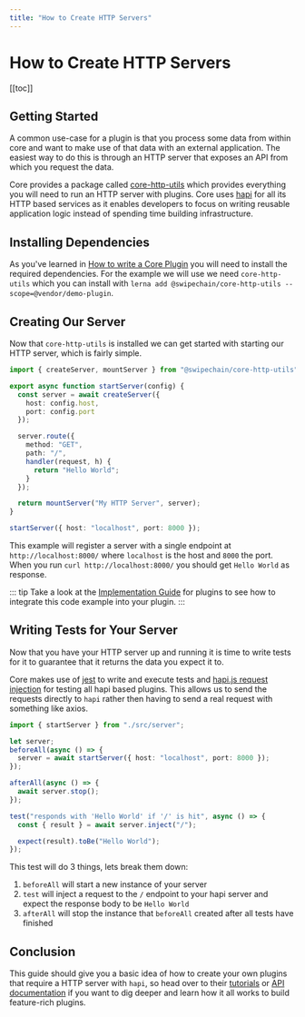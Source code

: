 ```yaml
---
title: "How to Create HTTP Servers"
---
```


# How to Create HTTP Servers

[[toc]]

## Getting Started

A common use-case for a plugin is that you process some data from within core and want to make use of that data with an external application. The easiest way to do this is through an HTTP server that exposes an API from which you request the data.

Core provides a package called [core-http-utils](https://github.com/Swipechain/swipechain-core/tree/develop/packages/core-http-utils/src) which provides everything you will need to run an HTTP server with plugins. Core uses [hapi](https://hapijs.com/) for all its HTTP based services as it enables developers to focus on writing reusable application logic instead of spending time building infrastructure.

## Installing Dependencies

As you've learned in [How to write a Core Plugin](/tutorials/core/plugins/how-to-write-a-core-plugin.html) you will need to install the required dependencies. For the example we will use we need `core-http-utils` which you can install with `lerna add @swipechain/core-http-utils --scope=@vendor/demo-plugin`.

## Creating Our Server

Now that `core-http-utils` is installed we can get started with starting our HTTP server, which is fairly simple.

```ts
import { createServer, mountServer } from "@swipechain/core-http-utils";

export async function startServer(config) {
  const server = await createServer({
    host: config.host,
    port: config.port
  });

  server.route({
    method: "GET",
    path: "/",
    handler(request, h) {
      return "Hello World";
    }
  });

  return mountServer("My HTTP Server", server);
}

startServer({ host: "localhost", port: 8000 });
```

This example will register a server with a single endpoint at `http://localhost:8000/` where `localhost` is the host and `8000` the port. When you run `curl http://localhost:8000/` you should get `Hello World` as response.

::: tip
Take a look at the [Implementation Guide](/tutorials/core/plugins/how-to-write-a-core-plugin.html#implementation) for plugins to see how to integrate this code example into your plugin.
:::

## Writing Tests for Your Server

Now that you have your HTTP server up and running it is time to write tests for it to guarantee that it returns the data you expect it to.

Core makes use of [jest](https://jestjs.io/) to write and execute tests and [hapi.js request injection](https://hapijs.com/api#-await-serverinjectoptions) for testing all hapi based plugins. This allows us to send the requests directly to `hapi` rather then having to send a real request with something like axios.

```ts
import { startServer } from "./src/server";

let server;
beforeAll(async () => {
  server = await startServer({ host: "localhost", port: 8000 });
});

afterAll(async () => {
  await server.stop();
});

test("responds with 'Hello World' if '/' is hit", async () => {
  const { result } = await server.inject("/");

  expect(result).toBe("Hello World");
});
```

This test will do 3 things, lets break them down:

1. `beforeAll` will start a new instance of your server
2. `test` will inject a request to the `/` endpoint to your hapi server and expect the response body to be `Hello World`
3. `afterAll` will stop the instance that `beforeAll` created after all tests have finished

## Conclusion

This guide should give you a basic idea of how to create your own plugins that require a HTTP server with `hapi`, so head over to their [tutorials](https://hapijs.com/tutorials) or [API documentation](https://hapijs.com/api) if you want to dig deeper and learn how it all works to build feature-rich plugins.
